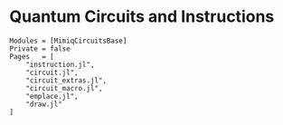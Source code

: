 # Quantum Circuits and Instructions

```@autodocs
Modules = [MimiqCircuitsBase]
Private = false
Pages   = [
    "instruction.jl",
    "circuit.jl",
    "circuit_extras.jl",
    "circuit_macro.jl",
    "emplace.jl",
    "draw.jl"
]
```
